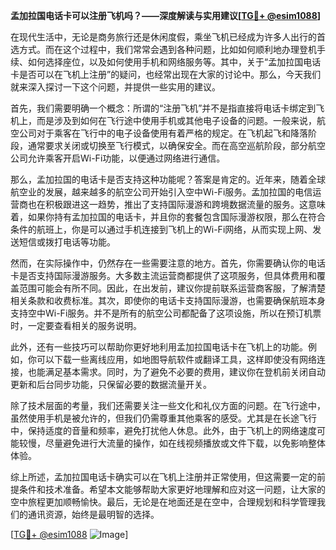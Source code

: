 **孟加拉国电话卡可以注册飞机吗？——深度解读与实用建议[[TG💪+ @esim1088](https://t.me/s/esim1088)]**

在现代生活中，无论是商务旅行还是休闲度假，乘坐飞机已经成为许多人出行的首选方式。而在这个过程中，我们常常会遇到各种问题，比如如何顺利地办理登机手续、如何选择座位，以及如何使用手机和网络服务等。其中，关于“孟加拉国电话卡是否可以在飞机上注册”的疑问，也经常出现在大家的讨论中。那么，今天我们就来深入探讨一下这个问题，并提供一些实用的建议。

首先，我们需要明确一个概念：所谓的“注册飞机”并不是指直接将电话卡绑定到飞机上，而是涉及到如何在飞行途中使用手机或其他电子设备的问题。一般来说，航空公司对于乘客在飞行中的电子设备使用有着严格的规定。在飞机起飞和降落阶段，通常要求关闭或切换至飞行模式，以确保安全。而在高空巡航阶段，部分航空公司允许乘客开启Wi-Fi功能，以便通过网络进行通信。

那么，孟加拉国的电话卡是否支持这种功能呢？答案是肯定的。近年来，随着全球航空业的发展，越来越多的航空公司开始引入空中Wi-Fi服务。孟加拉国的电信运营商也在积极跟进这一趋势，推出了支持国际漫游和跨境数据流量的服务。这意味着，如果你持有孟加拉国的电话卡，并且你的套餐包含国际漫游权限，那么在符合条件的航班上，你是可以通过手机连接到飞机上的Wi-Fi网络，从而实现上网、发送短信或拨打电话等功能。

然而，在实际操作中，仍然存在一些需要注意的地方。首先，你需要确认你的电话卡是否支持国际漫游服务。大多数主流运营商都提供了这项服务，但具体费用和覆盖范围可能会有所不同。因此，在出发前，建议你提前联系运营商客服，了解清楚相关条款和收费标准。其次，即使你的电话卡支持国际漫游，也需要确保航班本身支持空中Wi-Fi服务。并不是所有的航空公司都配备了这项设施，所以在预订机票时，一定要查看相关的服务说明。

此外，还有一些技巧可以帮助你更好地利用孟加拉国电话卡在飞机上的功能。例如，你可以下载一些离线应用，如地图导航软件或翻译工具，这样即使没有网络连接，也能满足基本需求。同时，为了避免不必要的费用，建议你在登机前关闭自动更新和后台同步功能，只保留必要的数据流量开关。

除了技术层面的考量，我们还需要关注一些文化和礼仪方面的问题。在飞行途中，虽然使用手机是被允许的，但我们仍需尊重其他乘客的感受。尤其是在长途飞行中，保持适度的音量和频率，避免打扰他人休息。此外，由于飞机上的网络速度可能较慢，尽量避免进行大流量的操作，如在线视频播放或文件下载，以免影响整体体验。

综上所述，孟加拉国电话卡确实可以在飞机上注册并正常使用，但这需要一定的前提条件和技术准备。希望本文能够帮助大家更好地理解和应对这一问题，让大家的空中旅程更加顺畅愉快。最后，无论是在地面还是在空中，合理规划和科学管理我们的通讯资源，始终是最明智的选择。

[[TG💪+ @esim1088](https://t.me/s/esim1088) ![Image](https://i.postimg.cc/4NQfJmqS/Snipaste-2025-05-13-00-14-12.png)]